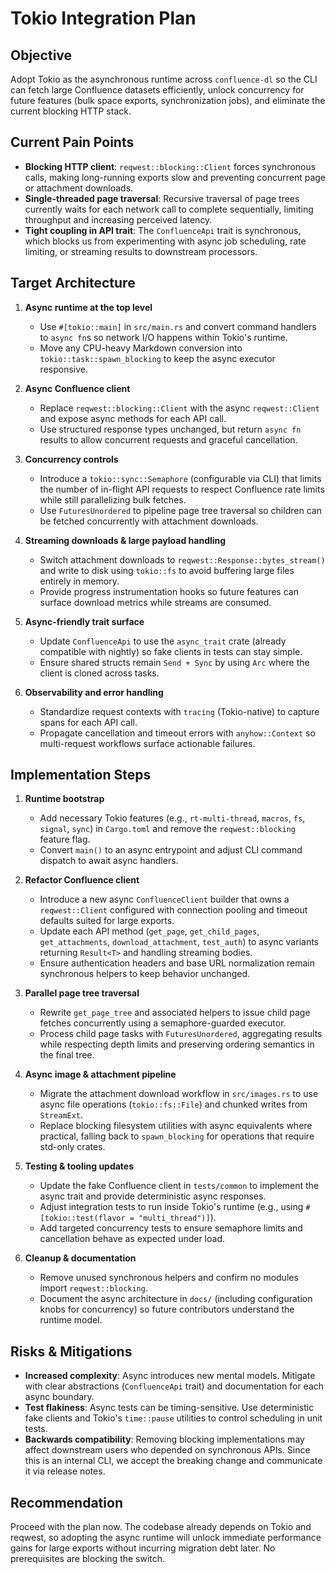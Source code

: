# Tokio Integration Plan

## Objective

Adopt Tokio as the asynchronous runtime across `confluence-dl` so the CLI can fetch large Confluence datasets efficiently, unlock
concurrency for future features (bulk space exports, synchronization jobs), and eliminate the current blocking HTTP stack.

## Current Pain Points

- **Blocking HTTP client**: `reqwest::blocking::Client` forces synchronous calls, making long-running exports slow and preventing
  concurrent page or attachment downloads.
- **Single-threaded page traversal**: Recursive traversal of page trees currently waits for each network call to complete
  sequentially, limiting throughput and increasing perceived latency.
- **Tight coupling in API trait**: The `ConfluenceApi` trait is synchronous, which blocks us from experimenting with async job
  scheduling, rate limiting, or streaming results to downstream processors.

## Target Architecture

1. **Async runtime at the top level**
   - Use `#[tokio::main]` in `src/main.rs` and convert command handlers to `async fn`s so network I/O happens within Tokio's runtime.
   - Move any CPU-heavy Markdown conversion into `tokio::task::spawn_blocking` to keep the async executor responsive.

2. **Async Confluence client**
   - Replace `reqwest::blocking::Client` with the async `reqwest::Client` and expose async methods for each API call.
   - Use structured response types unchanged, but return `async fn` results to allow concurrent requests and graceful cancellation.

3. **Concurrency controls**
   - Introduce a `tokio::sync::Semaphore` (configurable via CLI) that limits the number of in-flight API requests to respect
     Confluence rate limits while still parallelizing bulk fetches.
   - Use `FuturesUnordered` to pipeline page tree traversal so children can be fetched concurrently with attachment downloads.

4. **Streaming downloads & large payload handling**
   - Switch attachment downloads to `reqwest::Response::bytes_stream()` and write to disk using `tokio::fs` to avoid buffering large
     files entirely in memory.
   - Provide progress instrumentation hooks so future features can surface download metrics while streams are consumed.

5. **Async-friendly trait surface**
   - Update `ConfluenceApi` to use the `async_trait` crate (already compatible with nightly) so fake clients in tests can stay
     simple.
   - Ensure shared structs remain `Send + Sync` by using `Arc` where the client is cloned across tasks.

6. **Observability and error handling**
   - Standardize request contexts with `tracing` (Tokio-native) to capture spans for each API call.
   - Propagate cancellation and timeout errors with `anyhow::Context` so multi-request workflows surface actionable failures.

## Implementation Steps

1. **Runtime bootstrap**
   - Add necessary Tokio features (e.g., `rt-multi-thread`, `macros`, `fs`, `signal`, `sync`) in `Cargo.toml` and remove the
     `reqwest::blocking` feature flag.
   - Convert `main()` to an async entrypoint and adjust CLI command dispatch to await async handlers.

2. **Refactor Confluence client**
   - Introduce a new async `ConfluenceClient` builder that owns a `reqwest::Client` configured with connection pooling and timeout
     defaults suited for large exports.
   - Update each API method (`get_page`, `get_child_pages`, `get_attachments`, `download_attachment`, `test_auth`) to async variants
     returning `Result<T>` and handling streaming bodies.
   - Ensure authentication headers and base URL normalization remain synchronous helpers to keep behavior unchanged.

3. **Parallel page tree traversal**
   - Rewrite `get_page_tree` and associated helpers to issue child page fetches concurrently using a semaphore-guarded executor.
   - Process child page tasks with `FuturesUnordered`, aggregating results while respecting depth limits and preserving ordering
     semantics in the final tree.

4. **Async image & attachment pipeline**
   - Migrate the attachment download workflow in `src/images.rs` to use async file operations (`tokio::fs::File`) and chunked writes
     from `StreamExt`.
   - Replace blocking filesystem utilities with async equivalents where practical, falling back to `spawn_blocking` for operations
     that require std-only crates.

5. **Testing & tooling updates**
   - Update the fake Confluence client in `tests/common` to implement the async trait and provide deterministic async responses.
   - Adjust integration tests to run inside Tokio's runtime (e.g., using `#[tokio::test(flavor = "multi_thread")]`).
   - Add targeted concurrency tests to ensure semaphore limits and cancellation behave as expected under load.

6. **Cleanup & documentation**
   - Remove unused synchronous helpers and confirm no modules import `reqwest::blocking`.
   - Document the async architecture in `docs/` (including configuration knobs for concurrency) so future contributors understand the
     runtime model.

## Risks & Mitigations

- **Increased complexity**: Async introduces new mental models. Mitigate with clear abstractions (`ConfluenceApi` trait) and
  documentation for each async boundary.
- **Test flakiness**: Async tests can be timing-sensitive. Use deterministic fake clients and Tokio's `time::pause` utilities to
  control scheduling in unit tests.
- **Backwards compatibility**: Removing blocking implementations may affect downstream users who depended on synchronous APIs. Since
  this is an internal CLI, we accept the breaking change and communicate it via release notes.

## Recommendation

Proceed with the plan now. The codebase already depends on Tokio and reqwest, so adopting the async runtime will unlock immediate
performance gains for large exports without incurring migration debt later. No prerequisites are blocking the switch.
